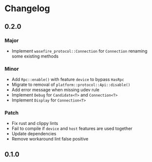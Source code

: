 # Changelog

## 0.2.0

### Major

- Implement `wasefire_protocol::Connection` for `Connection` renaming some existing methods

### Minor

- Add `Rpc::enable()` with feature `device` to bypass `HasRpc`
- Migrate to removal of `platform::protocol::Api::disable()`
- Add error message when missing udev rule
- Implement `Debug` for `Candidate<T>` and `Connection<T>`
- Implement `Display` for `Connection<T>`

### Patch

- Fix rust and clippy lints
- Fail to compile if `device` and `host` features are used together
- Update dependencies
- Remove workaround lint false positive

## 0.1.0

<!-- Increment to skip CHANGELOG.md test: 0 -->
